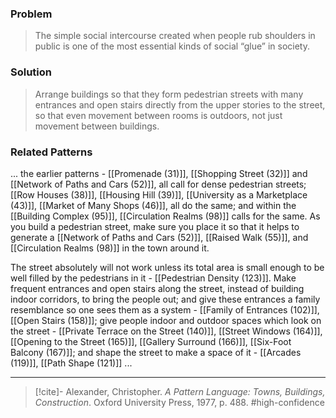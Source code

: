 ### Problem
>The simple social intercourse created when people rub shoulders in public is one of the most essential kinds of social “glue” in society.

### Solution
>Arrange buildings so that they form pedestrian streets with many entrances and open stairs directly from the upper stories to the street, so that even movement between rooms is outdoors, not just movement between buildings.

### Related Patterns
... the earlier patterns - [[Promenade (31)]], [[Shopping Street (32)]] and [[Network of Paths and Cars (52)]], all call for dense pedestrian streets; [[Row Houses (38)]], [[Housing Hill (39)]], [[University as a Marketplace (43)]], [[Market of Many Shops (46)]], all do the same; and within the [[Building Complex (95)]], [[Circulation Realms (98)]] calls for the same. As you build a pedestrian street, make sure you place it so that it helps to generate a [[Network of Paths and Cars (52)]], [[Raised Walk (55)]], and [[Circulation Realms (98)]] in the town around it.

 The street absolutely will not work unless its total area is small enough to be well filled by the pedestrians in it - [[Pedestrian Density (123)]]. Make frequent entrances and open stairs along the street, instead of building indoor corridors, to bring the people out; and give these entrances a family resemblance so one sees them as a system - [[Family of Entrances (102)]], [[Open Stairs (158)]]; give people indoor and outdoor spaces which look on the street - [[Private Terrace on the Street (140)]], [[Street Windows (164)]], [[Opening to the Street (165)]], [[Gallery Surround (166)]], [[Six-Foot Balcony (167)]]; and shape the street to make a space of it - [[Arcades (119)]], [[Path Shape (121)]] ...

---

> [!cite]- Alexander, Christopher. _A Pattern Language: Towns, Buildings, Construction_. Oxford University Press, 1977, p. 488.
> #high-confidence 
